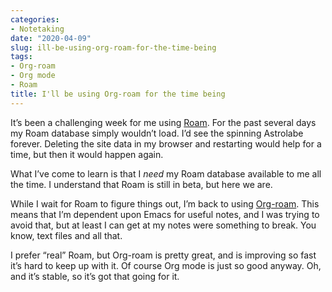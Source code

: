 ```yaml
---
categories:
- Notetaking
date: "2020-04-09"
slug: ill-be-using-org-roam-for-the-time-being
tags:
- Org-roam
- Org mode
- Roam
title: I'll be using Org-roam for the time being
---
```


It’s been a challenging week for me using [Roam](https://roamresearch.com/). For the past several days my Roam database simply wouldn’t load. I’d see the spinning Astrolabe forever. Deleting the site data in my browser and restarting would help for a time, but then it would happen again.

What I’ve come to learn is that I _need_ my Roam database available to me all the time. I understand that Roam is still in beta, but here we are.

While I wait for Roam to figure things out, I’m back to using [Org-roam](https://github.com/jethrokuan/org-roam). This means that I’m dependent upon Emacs for useful notes, and I was trying to avoid that, but at least I can get at my notes were something to break. You know, text files and all that.

I prefer “real” Roam, but Org-roam is pretty great, and is improving so fast it’s hard to keep up with it. Of course Org mode is just so good anyway. Oh, and it’s stable, so it’s got that going for it.
